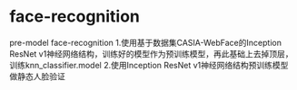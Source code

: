 # face-recognition
pre-model face-recognition 
1.使用基于数据集CASIA-WebFace的Inception ResNet v1神经网络结构，训练好的模型作为预训练模型，再此基础上去掉顶层，训练knn_classifier.model
2.使用Inception ResNet v1神经网络结构预训练模型做静态人脸验证
